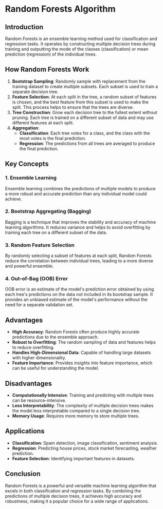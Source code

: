 # Random Forests Algorithm

## Introduction

Random Forests is an ensemble learning method used for classification and regression tasks. It operates by constructing multiple decision trees during training and outputting the mode of the classes (classification) or mean prediction (regression) of the individual trees.

## How Random Forests Work

1. **Bootstrap Sampling**: Randomly sample with replacement from the training dataset to create multiple subsets. Each subset is used to train a separate decision tree.
2. **Feature Selection**: At each split in the tree, a random subset of features is chosen, and the best feature from this subset is used to make the split. This process helps to ensure that the trees are diverse.
3. **Tree Construction**: Grow each decision tree to the fullest extent without pruning. Each tree is trained on a different subset of data and may use different features at each split.
4. **Aggregation**:
   - **Classification**: Each tree votes for a class, and the class with the most votes is the final prediction.
   - **Regression**: The predictions from all trees are averaged to produce the final prediction.

## Key Concepts

### 1. Ensemble Learning

Ensemble learning combines the predictions of multiple models to produce a more robust and accurate prediction than any individual model could achieve.

### 2. Bootstrap Aggregating (Bagging)

Bagging is a technique that improves the stability and accuracy of machine learning algorithms. It reduces variance and helps to avoid overfitting by training each tree on a different subset of the data.

### 3. Random Feature Selection

By randomly selecting a subset of features at each split, Random Forests reduce the correlation between individual trees, leading to a more diverse and powerful ensemble.

### 4. Out-of-Bag (OOB) Error

OOB error is an estimate of the model's prediction error obtained by using each tree's predictions on the data not included in its bootstrap sample. It provides an unbiased estimate of the model's performance without the need for a separate validation set.

## Advantages

- **High Accuracy**: Random Forests often produce highly accurate predictions due to the ensemble approach.
- **Robust to Overfitting**: The random sampling of data and features helps to reduce overfitting.
- **Handles High-Dimensional Data**: Capable of handling large datasets with higher dimensionality.
- **Feature Importance**: Provides insights into feature importance, which can be useful for understanding the model.

## Disadvantages

- **Computationally Intensive**: Training and predicting with multiple trees can be resource-intensive.
- **Less Interpretability**: The complexity of multiple decision trees makes the model less interpretable compared to a single decision tree.
- **Memory Usage**: Requires more memory to store multiple trees.

## Applications

- **Classification**: Spam detection, image classification, sentiment analysis.
- **Regression**: Predicting house prices, stock market forecasting, weather prediction.
- **Feature Selection**: Identifying important features in datasets.

## Conclusion

Random Forests is a powerful and versatile machine learning algorithm that excels in both classification and regression tasks. By combining the predictions of multiple decision trees, it achieves high accuracy and robustness, making it a popular choice for a wide range of applications.

